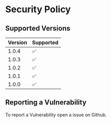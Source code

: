 # Security Policy

## Supported Versions

| Version | Supported          |
| ------- | ------------------ |
| 1.0.4   | :white_check_mark: |
| 1.0.3   | :white_check_mark: |
| 1.0.2   | :white_check_mark: |
| 1.0.1   | :white_check_mark: |
| 1.0.0   | :white_check_mark: |

## Reporting a Vulnerability

To report a Vulnerability open a issue on Github.

